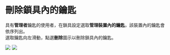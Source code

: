 # 刪除鎖具內的鑰匙

具有**管理者**鑰匙的使用者，在鎖具設定選取**管理裝置內的鑰匙**，該裝置內的鑰匙會依序列出。  
選取鑰匙向左滑動，點選**刪除**圖示以刪除鎖具內的鑰匙。

![](https://userstartw.files.wordpress.com/2018/12/Screenshot_2018-12-21-14-09-09-676_com.userstar.phonekey.png)  ![](https://userstartw.files.wordpress.com/2018/12/Screenshot_2018-12-25-15-54-04-911_com.userstar.phonekey.png)

